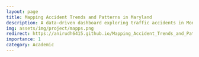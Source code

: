 ```yaml
---
layout: page
title: Mapping Accident Trends and Patterns in Maryland
description: A data-driven dashboard exploring traffic accidents in Montgomery County, MD. Combines geospatial maps and interactive charts to reveal causes and severity patterns.
img: assets/img/project/mapps.png
redirect: https://anirudh6415.github.io/Mapping_Accident_Trends_and_Patterns_in_Maryland/
importance: 1
category: Academic
---
```

